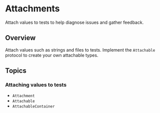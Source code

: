 # Attachments

<!--
This source file is part of the Swift.org open source project

Copyright (c) 2024–2025 Apple Inc. and the Swift project authors
Licensed under Apache License v2.0 with Runtime Library Exception

See https://swift.org/LICENSE.txt for license information
See https://swift.org/CONTRIBUTORS.txt for Swift project authors
-->

Attach values to tests to help diagnose issues and gather feedback.

## Overview

Attach values such as strings and files to tests.  Implement the ``Attachable``
protocol to create your own attachable types.

## Topics

### Attaching values to tests

- ``Attachment``
- ``Attachable``
- ``AttachableContainer``

<!-- TODO: set up DocC content for overlays if possible
### Attaching files to tests

- ``/Foundation/URL/init(contentsOf:named:sourceLocation:)``
-->
